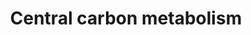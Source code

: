 ---
annotations:
- id: PW:0000002
  parent: classic metabolic pathway
  type: Pathway Ontology
  value: classic metabolic pathway
authors:
- Anwesha
- Ariutta
- Eweitz
description: ''
last-edited: 2021-05-21
organisms:
- Escherichia coli
redirect_from:
- /index.php/Pathway:WP3583
- /instance/WP3583
revision: null
schema-jsonld:
- '@context': https://schema.org/
  '@id': https://wikipathways.github.io/pathways/WP3583.html
  '@type': Dataset
  creator:
    '@type': Organization
    name: WikiPathways
  description: ''
  keywords:
  - ''
  - 2-OG
  - 6PG
  - Ace
  - Ace-CoA
  - CIT
  - F6P
  - FBP
  - FUM
  - G6P
  - GOX
  - Galactose
  - Glucose
  - ICT
  - MAL
  - OAA
  - P5P
  - PEP
  - PYR
  - SUC
  - SUC-CoA
  - T3P
  license: CC0
  name: Central carbon metabolism
seo: CreativeWork
title: Central carbon metabolism
wpid: WP3583
---